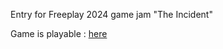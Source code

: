Entry for Freeplay 2024 game jam "The Incident"

Game is playable : <a href="https://jamtheincident.jodogames.com">here</a>
